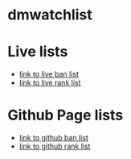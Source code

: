 # dmwatchlist

# Live lists
- [link to live ban list](https://pvpprotection.rs/api/bans.json)
- [link to live rank list](https://pvpprotection.rs/api/ranks.json)

# Github Page lists

- [link to github ban list](https://pvpprotection.github.io/pvpProtectionLists/bans.json)
- [link to github rank list](https://pvpprotection.github.io/pvpProtectionLists/ranks.json)
